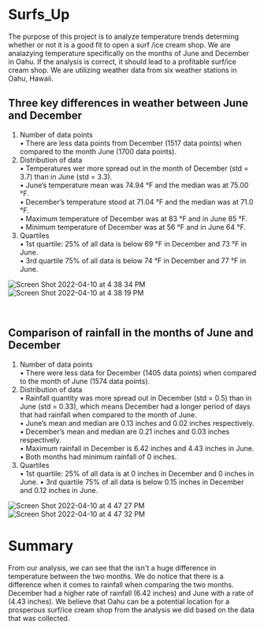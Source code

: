 # Surfs_Up

The purpose of this project is to analyze temperature trends determing whether or not it is a good fit to open a surf /ice cream shop. We are analazying temperature specifically on the months of June and December in Oahu. If the analysis is correct, it should lead to a profitable surf/ice cream shop. We are utilizing weather data from six weather stations in Oahu, Hawaii. 

## Three key differences in weather between June and December
1. Number of data points <br/>
• There are less data points from December (1517 data points) when compared to the month June (1700 data points). 
2. Distribution of data <br/>
• Temperatures wer more spread out in the month of December (std = 3.7) than in June (std = 3.3). <br/>
• June’s temperature mean was  74.94 °F  and the median was at 75.00 °F. <br/>
• December’s temperature stood at 71.04 °F and the median was at 71.0 °F. <br/>
• Maximum temperature of December was at 83 °F and in June 85 °F. <br/>
• Minimum temperature of December was at 56 °F and in June 64 °F. <br/>
3. Quartiles <br/>
• 1st quartile: 25% of all data is below 69 °F in December and 73 °F in June. <br/>
• 3rd quartile 75% of all data is below 74 °F in December and 77 °F in June. <br/>

![Screen Shot 2022-04-10 at 4 38 34 PM](https://user-images.githubusercontent.com/91761603/162644883-bc4f7ac8-d20a-4b97-82e4-adc9b2d70025.png)
![Screen Shot 2022-04-10 at 4 38 19 PM](https://user-images.githubusercontent.com/91761603/162644887-481741b1-e058-4c4d-ba40-9633d321e73c.png)

<br/>

## Comparison of rainfall in the months of June and December
1. Number of data points <br/>
• There were less data for December (1405 data points) when compared to the month of June (1574 data points).
2. Distribution of data <br/>
• Rainfall quantity was more spread out in December (std = 0.5) than in June (std = 0.33), which means December had a longer period of days that had rainfall when compared to the month of June. <br/>
• June’s mean and median are 0.13 inches and 0.02 inches respectively. <br/>
• December’s mean and median are 0.21 inches and 0.03 inches respectively. <br/>
• Maximum rainfall in December is 6.42 inches and 4.43 inches in June. <br/>
• Both months had minimum rainfall of 0 inches. <br/>
3. Quartiles <br/>
• 1st quartile: 25% of all data is at 0 inches in December and 0 inches in June.
• 3rd quartile 75% of all data is below 0.15 inches in December and 0.12 inches in June.

![Screen Shot 2022-04-10 at 4 47 27 PM](https://user-images.githubusercontent.com/91761603/162645207-b2e0c18a-73cb-4ad9-baae-93f3a0181631.png)
![Screen Shot 2022-04-10 at 4 47 32 PM](https://user-images.githubusercontent.com/91761603/162645210-a86970bd-b6eb-4b92-bf49-2ee3d7276bd1.png)


# Summary 

From our analysis, we can see that the isn't a huge difference in temperature between the two months. We do notice that there is a difference when it comes to rainfall when comparing the two months. December had a higher rate of rainfall (6.42 inches) and June with a rate of (4.43 inches). We believe that Oahu can be a potential location for a prosperous surf/ice cream shop from the analysis we did based on the data that was collected. 


